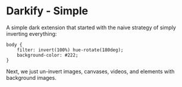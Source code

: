 # Darkify - Simple

A simple dark extension that started with the naive strategy of simply inverting everything:

```
body {
	filter: invert(100%) hue-rotate(180deg);
	background-color: #222;
}
```

Next, we just un-invert images, canvases, videos, and elements with background images.
